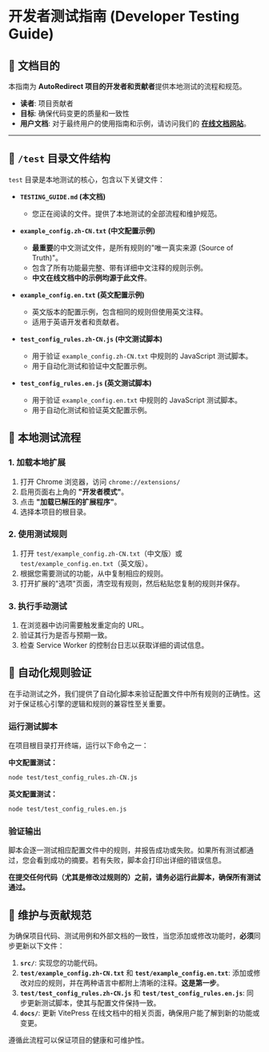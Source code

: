 # 开发者测试指南 (Developer Testing Guide)

## 🎯 文档目的

本指南为 **AutoRedirect 项目的开发者和贡献者**提供本地测试的流程和规范。

- **读者**: 项目贡献者
- **目标**: 确保代码变更的质量和一致性
- **用户文档**: 对于最终用户的使用指南和示例，请访问我们的 **[在线文档网站](https://playeryk.github.io/AutoRedirect/)**。

---

## 📂 `/test` 目录文件结构

`test` 目录是本地测试的核心，包含以下关键文件：

- **`TESTING_GUIDE.md` (本文档)**
  - 您正在阅读的文件。提供了本地测试的全部流程和维护规范。

- **`example_config.zh-CN.txt` (中文配置示例)**
  - **最重要**的中文测试文件，是所有规则的"唯一真实来源 (Source of Truth)"。
  - 包含了所有功能最完整、带有详细中文注释的规则示例。
  - **中文在线文档中的示例均源于此文件**。

- **`example_config.en.txt` (英文配置示例)**
  - 英文版本的配置示例，包含相同的规则但使用英文注释。
  - 适用于英语开发者和贡献者。

- **`test_config_rules.zh-CN.js` (中文测试脚本)**
  - 用于验证 `example_config.zh-CN.txt` 中规则的 JavaScript 测试脚本。
  - 用于自动化测试和验证中文配置示例。

- **`test_config_rules.en.js` (英文测试脚本)**
  - 用于验证 `example_config.en.txt` 中规则的 JavaScript 测试脚本。
  - 用于自动化测试和验证英文配置示例。

## 🧪 本地测试流程

### 1. 加载本地扩展
1. 打开 Chrome 浏览器，访问 `chrome://extensions/`
2. 启用页面右上角的 **"开发者模式"**。
3. 点击 **"加载已解压的扩展程序"**。
4. 选择本项目的根目录。

### 2. 使用测试规则
1. 打开 `test/example_config.zh-CN.txt`（中文版）或 `test/example_config.en.txt`（英文版）。
2. 根据您需要测试的功能，从中复制相应的规则。
3. 打开扩展的"选项"页面，清空现有规则，然后粘贴您复制的规则并保存。

### 3. 执行手动测试
1. 在浏览器中访问需要触发重定向的 URL。
2. 验证其行为是否与预期一致。
3. 检查 Service Worker 的控制台日志以获取详细的调试信息。

## 🤖 自动化规则验证

在手动测试之外，我们提供了自动化脚本来验证配置文件中所有规则的正确性。这对于保证核心引擎的逻辑和规则的兼容性至关重要。

### 运行测试脚本
在项目根目录打开终端，运行以下命令之一：

**中文配置测试：**
```bash
node test/test_config_rules.zh-CN.js
```

**英文配置测试：**
```bash
node test/test_config_rules.en.js
```

### 验证输出
脚本会逐一测试相应配置文件中的规则，并报告成功或失败。如果所有测试都通过，您会看到成功的摘要。若有失败，脚本会打印出详细的错误信息。

**在提交任何代码（尤其是修改过规则的）之前，请务必运行此脚本，确保所有测试通过。**

## 🔧 维护与贡献规范

为确保项目代码、测试用例和外部文档的一致性，当您添加或修改功能时，**必须**同步更新以下文件：

1.  **`src/`**: 实现您的功能代码。
2.  **`test/example_config.zh-CN.txt`** 和 **`test/example_config.en.txt`**: 添加或修改对应的规则，并在两种语言中都附上清晰的注释。**这是第一步**。
3.  **`test/test_config_rules.zh-CN.js`** 和 **`test/test_config_rules.en.js`**: 同步更新测试脚本，使其与配置文件保持一致。
4.  **`docs/`**: 更新 VitePress 在线文档中的相关页面，确保用户能了解到新的功能或变更。

遵循此流程可以保证项目的健康和可维护性。 